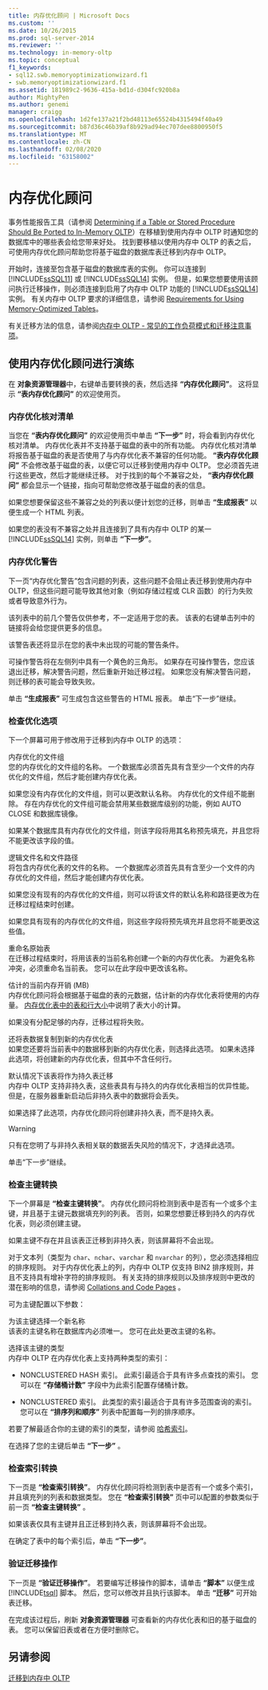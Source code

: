```yaml
---
title: 内存优化顾问 | Microsoft Docs
ms.custom: ''
ms.date: 10/26/2015
ms.prod: sql-server-2014
ms.reviewer: ''
ms.technology: in-memory-oltp
ms.topic: conceptual
f1_keywords:
- sql12.swb.memoryoptimizationwizard.f1
- swb.memoryoptimizationwizard.f1
ms.assetid: 181989c2-9636-415a-bd1d-d304fc920b8a
author: MightyPen
ms.author: genemi
manager: craigg
ms.openlocfilehash: 1d2fe137a21f2bd48113e65524b4315494f40a49
ms.sourcegitcommit: b87d36c46b39af8b929ad94ec707dee8800950f5
ms.translationtype: MT
ms.contentlocale: zh-CN
ms.lasthandoff: 02/08/2020
ms.locfileid: "63158002"
---
```

# <a name="memory-optimization-advisor"></a>内存优化顾问
  事务性能报告工具（请参阅 [Determining if a Table or Stored Procedure Should Be Ported to In-Memory OLTP](determining-if-a-table-or-stored-procedure-should-be-ported-to-in-memory-oltp.md)）在移植到使用内存中 OLTP 时通知您的数据库中的哪些表会给您带来好处。 找到要移植以使用内存中 OLTP 的表之后，可使用内存优化顾问帮助您将基于磁盘的数据库表迁移到内存中 OLTP。  
  
 开始时，连接至包含基于磁盘的数据库表的实例。 你可以连接到 [!INCLUDE[ssSQL11](../../includes/sssql11-md.md)] 或 [!INCLUDE[ssSQL14](../../includes/sssql14-md.md)] 实例。 但是，如果您想要使用该顾问执行迁移操作，则必须连接到启用了内存中 OLTP 功能的 [!INCLUDE[ssSQL14](../../includes/sssql14-md.md)] 实例。 有关内存中 OLTP 要求的详细信息，请参阅 [Requirements for Using Memory-Optimized Tables](memory-optimized-tables.md)。  
  
 有关迁移方法的信息，请参阅[内存中 OLTP - 常见的工作负荷模式和迁移注意事项](https://msdn.microsoft.com/library/dn673538.aspx)。  
  
## <a name="walkthrough-using-the-memory-optimization-advisor"></a>使用内存优化顾问进行演练  
 在 **对象资源管理器**中，右键单击要转换的表，然后选择 **“内存优化顾问”**。 这将显示 **“表内存优化顾问”** 的欢迎使用页。  
  
### <a name="memory-optimization-checklist"></a>内存优化核对清单  
 当您在 **“表内存优化顾问”** 的欢迎使用页中单击 **“下一步”** 时，将会看到内存优化核对清单。 内存优化表并不支持基于磁盘的表中的所有功能。 内存优化核对清单将报告基于磁盘的表是否使用了与内存优化表不兼容的任何功能。 
  **“表内存优化顾问”** 不会修改基于磁盘的表，以便它可以迁移到使用内存中 OLTP。 您必须首先进行这些更改，然后才能继续迁移。 对于找到的每个不兼容之处， **“表内存优化顾问”** 都会显示一个链接，指向可帮助您修改基于磁盘的表的信息。  
  
 如果您想要保留这些不兼容之处的列表以便计划您的迁移，则单击 **“生成报表”** 以便生成一个 HTML 列表。  
  
 如果您的表没有不兼容之处并且连接到了具有内存中 OLTP 的某一 [!INCLUDE[ssSQL14](../../includes/sssql14-md.md)] 实例，则单击 **“下一步”**。  
  
### <a name="memory-optimization-warnings"></a>内存优化警告  
 下一页“内存优化警告”包含问题的列表，这些问题不会阻止表迁移到使用内存中 OLTP，但这些问题可能导致其他对象（例如存储过程或 CLR 函数）的行为失败或者导致意外行为。  
  
 该列表中的前几个警告仅供参考，不一定适用于您的表。 该表的右键单击列中的链接将会给您提供更多的信息。  
  
 该警告表还将显示在您的表中未出现的可能的警告条件。  
  
 可操作警告将在左侧列中具有一个黄色的三角形。 如果存在可操作警告，您应该退出迁移，解决警告问题，然后重新开始迁移过程。 如果您没有解决警告问题，则迁移的表可能会导致失败。  
  
 单击 **“生成报表”** 可生成包含这些警告的 HTML 报表。 单击“下一步”继续。   
  
### <a name="review-optimization-options"></a>检查优化选项  
 下一个屏幕可用于修改用于迁移到内存中 OLTP 的选项：  
  
 内存优化的文件组  
 您的内存优化的文件组的名称。 一个数据库必须首先具有含至少一个文件的内存优化的文件组，然后才能创建内存优化表。  
  
 如果您没有内存优化的文件组，则可以更改默认名称。 内存优化的文件组不能删除。 存在内存优化的文件组可能会禁用某些数据库级别的功能，例如 AUTO CLOSE 和数据库镜像。  
  
 如果某个数据库具有内存优化的文件组，则该字段将用其名称预先填充，并且您将不能更改该字段的值。  
  
 逻辑文件名和文件路径  
 将包含内存优化表的文件的名称。 一个数据库必须首先具有含至少一个文件的内存优化的文件组，然后才能创建内存优化表。  
  
 如果您没有现有的内存优化的文件组，则可以将该文件的默认名称和路径更改为在迁移过程结束时创建。  
  
 如果您具有现有的内存优化的文件组，则这些字段将预先填充并且您将不能更改这些值。  
  
 重命名原始表  
 在迁移过程结束时，将用该表的当前名称创建一个新的内存优化表。 为避免名称冲突，必须重命名当前表。 您可以在此字段中更改该名称。  
  
 估计的当前内存开销 (MB)  
 内存优化顾问将会根据基于磁盘的表的元数据，估计新的内存优化表将使用的内存量。 
  [内存优化表中的表和行大小](table-and-row-size-in-memory-optimized-tables.md)中说明了表大小的计算。  
  
 如果没有分配足够的内存，迁移过程将失败。  
  
 还将表数据复制到新的内存优化表  
 如果您还要将当前表中的数据移到新的内存优化表，则选择此选项。 如果未选择此选项，将创建新的内存优化表，但其中不含任何行。  
  
 默认情况下该表将作为持久表迁移  
 内存中 OLTP 支持非持久表，这些表具有与持久的内存优化表相当的优异性能。 但是，在服务器重新启动后非持久表中的数据将会丢失。  
  
 如果选择了此选项，内存优化顾问将创建非持久表，而不是持久表。  
  
> [!WARNING]  
>  只有在您明了与非持久表相关联的数据丢失风险的情况下，才选择此选项。  
  
 单击“下一步”继续。  
  
### <a name="review-primary-key-conversion"></a>检查主键转换  
 下一个屏幕是 **“检查主键转换”**。 内存优化顾问将检测到表中是否有一个或多个主键，并且基于主键元数据填充列的列表。 否则，如果您想要迁移到持久的内存优化表，则必须创建主键。  
  
 如果主键不存在并且该表正迁移到非持久表，则该屏幕将不会出现。  
  
 对于文本列（类型为 `char`、`nchar`、`varchar` 和 `nvarchar` 的列），您必须选择相应的排序规则。 对于内存优化表上的列，内存中 OLTP 仅支持 BIN2 排序规则，并且不支持具有增补字符的排序规则。 有关支持的排序规则以及排序规则中更改的潜在影响的信息，请参阅 [Collations and Code Pages](../../database-engine/collations-and-code-pages.md) 。  
  
 可为主键配置以下参数：  
  
 为该主键选择一个新名称  
 该表的主键名称在数据库内必须唯一。 您可在此处更改主键的名称。  
  
 选择该主键的类型  
 内存中 OLTP 在内存优化表上支持两种类型的索引：  
  
-   NONCLUSTERED HASH 索引。 此索引最适合于具有许多点查找的索引。 您可以在 **“存储桶计数”** 字段中为此索引配置存储桶计数。  
  
-   NONCLUSTERED 索引。 此类型的索引最适合于具有许多范围查询的索引。 您可以在 **“排序列和顺序”** 列表中配置每一列的排序顺序。  
  
 若要了解最适合你的主键的索引的类型，请参阅 [哈希索引](../../database-engine/hash-indexes.md)。  
  
 在选择了您的主键后单击 **“下一步”** 。  
  
### <a name="review-index-conversion"></a>检查索引转换  
 下一页是 **“检查索引转换”**。 内存优化顾问将检测到表中是否有一个或多个索引，并且填充列的列表和数据类型。 您在 **“检查索引转换”** 页中可以配置的参数类似于前一页 **“检查主键转换”** 。  
  
 如果该表仅具有主键并且正迁移到持久表，则该屏幕将不会出现。  
  
 在确定了表中的每个索引后，单击 **“下一步”**。  
  
### <a name="verify-migration-actions"></a>验证迁移操作  
 下一页是 **“验证迁移操作”**。 若要编写迁移操作的脚本，请单击 **“脚本”** 以便生成 [!INCLUDE[tsql](../../includes/tsql-md.md)] 脚本。 然后，您可以修改并且执行该脚本。 单击 **“迁移”** 可开始表迁移。  
  
 在完成该过程后，刷新 **对象资源管理器** 可查看新的内存优化表和旧的基于磁盘的表。 您可以保留旧表或者在方便时删除它。  
  
## <a name="see-also"></a>另请参阅  
 [迁移到内存中 OLTP](migrating-to-in-memory-oltp.md)  
  
  
